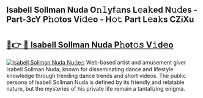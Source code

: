 ## Isabell Sollman Nuda O𝚗𝚕yf𝚊ns L𝚎a𝚔ed N𝚞𝚍es - Part-3cY P𝚑𝚘tos Vi𝚍𝚎o - H𝚘𝚝 Part L𝚎a𝚔s CZiXu

# <h2><a href="http://kfcqfwx.oniu.top/?m=Isabell+Sollman+Nuda">🔗👉 🔴 Isabell Sollman Nuda P𝚑ot𝚘𝚜 V𝚒d𝚎o</a></h2>

[![Isabell Sollman Nuda Nu𝚍e𝚜](https://i.imgur.com/0qMVB7G.gif)](http://kfcqfwx.oniu.top/?m=Isabell+Sollman+Nuda)
Web-based artist and amusement giver Isabell Sollman Nuda, known for disseminating dance and lifestyle knowledge through trending dance trends and short videos. The public persona of Isabell Sollman Nuda is defined by its friendly and relatable nature, but the mysteries of his private life remain a tantalizing enigma.  
